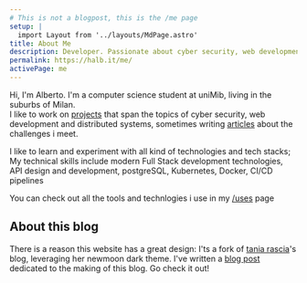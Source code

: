 ```yaml
---
# This is not a blogpost, this is the /me page
setup: |
  import Layout from '../layouts/MdPage.astro'
title: About Me
description: Developer. Passionate about cyber security, web development and distributed systems
permalink: https://halb.it/me/
activePage: me
---
```


 
Hi, I'm Alberto. I'm a computer science student at uniMib, living in the suburbs of Milan.<br/>
 I like to work on <a href="/projects" >projects</a> that span
the topics of cyber security, web development
and distributed systems, sometimes writing <a href="articles" >articles</a> about the challenges i meet.

I like to learn and experiment with all kind of technologies and tech stacks;<br/>
My technical skills include modern Full Stack development technologies,
API design and development, postgreSQL, Kubernetes, Docker, CI/CD pipelines

You can check out all the tools and technlogies i use in my <a href="/uses">/uses</a> page

## About this blog

There is a reason this website has a great design: I'ts a fork of
<a href="https://github.com/taniarascia/taniarascia.com">tania rascia</a>'s blog,
leveraging her newmoon dark theme.
I've written a <a href="/posts/helloworld">blog post</a> dedicated to the making of this blog. Go check it out!
